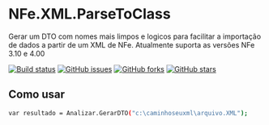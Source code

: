 # NFe.XML.ParseToClass

Gerar um DTO com nomes mais limpos e logicos para facilitar a importação de dados a partir de um XML de NFe.
Atualmente suporta as versões NFe 3.10 e 4.00

[![Build status](https://ci.appveyor.com/api/projects/status/618cb5f0djq087e7/branch/master?svg=true)](https://ci.appveyor.com/project/danielfonsecacastro/nfe-xml-parsetoclass/branch/master) [![GitHub issues](https://img.shields.io/github/issues/danielfonsecacastro/NFe.XML.ParseToClass.svg)](https://github.com/danielfonsecacastro/NFe.XML.ParseToClass/issues) [![GitHub forks](https://img.shields.io/github/forks/danielfonsecacastro/NFe.XML.ParseToClass.svg)](https://github.com/danielfonsecacastro/NFe.XML.ParseToClass/network) [![GitHub stars](https://img.shields.io/github/stars/danielfonsecacastro/NFe.XML.ParseToClass.svg)](https://github.com/danielfonsecacastro/NFe.XML.ParseToClass/stargazers)

## Como usar

```sh
var resultado = Analizar.GerarDTO("c:\caminhoseuxml\arquivo.XML");
```
